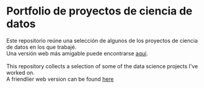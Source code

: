 # Portfolio de proyectos de ciencia de datos

Este repositorio reúne una selección de algunos de los proyectos de ciencia de datos en los que trabajé.
</br>
Una versión web más amigable puede encontrarse [aquí](https://fveliz86.github.io/ds/index.html).
</br></br>
This repository collects a selection of some of the data science projects I've worked on.
</br>
A friendlier web version can be found [here](https://fveliz86.github.io/ds/index.html)
